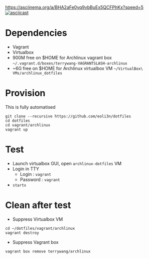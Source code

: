 https://asciinema.org/a/BHA2aFe0yq9vbBuEx5QCFPhKx?speed=5
[![asciicast](https://asciinema.org/a/BHA2aFe0yq9vbBuEx5QCFPhKx.png)](https://asciinema.org/a/BHA2aFe0yq9vbBuEx5QCFPhKx?speed=5&autoplay=1)

# Dependencies

- Vagrant
- Virtualbox
- 900M free on $HOME for Archlinux vagrant box ``~/.vagrant.d/boxes/terrywang-VAGRANTSLASH-archlinux``
- \~6G free on $HOME for Archlinux virtualbox VM ``~/VirtualBox\ VMs/archlinux_dotfiles``

# Provision

This is fully automatised

```
git clone --recursive https://github.com/eoli3n/dotfiles
cd dotfiles
cd vagrant/archlinux
vagrant up
```

# Test

- Launch virtualbox GUI, open ``archlinux-dotfiles`` VM
- Login in TTY
  - Login : ``vagrant``
  - Password : ``vagrant``
- ``startx``

# Clean after test

- Suppress Virtualbox VM
```
cd ~/dotfiles/vagrant/archlinux
vagrant destroy
```
- Suppress Vagrant box
```
vagrant box remove terrywang/archlinux
```
